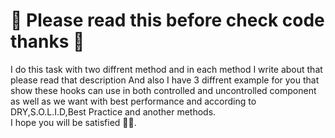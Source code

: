 # 💚 Please read this before check code thanks 💚

I do this task with two diffrent method and in each method I write about that please read that description
And also I have 3 diffrent example for you that show these hooks can use in both controlled and uncontrolled
component as well as we want with best performance and according to DRY,S.O.L.I.D,Best Practice and another methods.  
I hope you will be satisfied 💚🌹.
